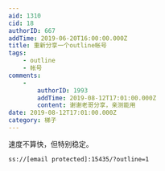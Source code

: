 ```yaml
---
aid: 1310
cid: 18
authorID: 667
addTime: 2019-06-20T16:00:00.000Z
title: 重新分享一个outline帐号
tags:
    - outline
    - 帐号
comments:
    -
        authorID: 1993
        addTime: 2019-08-12T17:01:00.000Z
        content: 谢谢老哥分享，亲测能用
date: 2019-08-12T17:01:00.000Z
category: 梯子
---
```


速度不算快，但特别稳定。

    ss://[email protected]:15435/?outline=1
